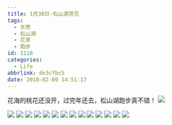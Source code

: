 ```yaml
---
title: 1月30日·松山湖赏花
tags:
  - 东莞
  - 松山湖
  - 花草
  - 跑步
id: 1118
categories:
  - Life
abbrlink: de3cfbc5
date: 2010-02-09 14:51:17
---
```

花海的桃花还没开，过完年还去，松山湖跑步真不错！
![](/images/2010/02/09_09_145117_12512.jpg)
<!--more-->
![](/images/2010/02/09_09_145117_0_12513.jpg)
![](/images/2010/02/09_09_145117_1_12514.jpg)
![](/images/2010/02/09_09_145117_2_12515.jpg)
![](/images/2010/02/09_09_145117_3_12516.jpg)
![](/images/2010/02/09_09_145117_4_12517.jpg)
![](/images/2010/02/09_09_145117_5_12518.jpg)
![](/images/2010/02/09_09_145117_6_12519.jpg)
![](/images/2010/02/09_09_145117_7_12520.jpg)
![](/images/2010/02/09_09_145117_8_12521.jpg)
![](/images/2010/02/09_09_145117_9_12522.jpg)
![](/images/2010/02/09_09_145117_10_12523.jpg)
![](/images/2010/02/09_09_145117_11_12524.jpg)
![](/images/2010/02/09_09_145117_12_12525.jpg)
![](/images/2010/02/09_09_145117_13_12526.jpg)
